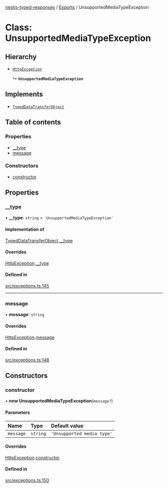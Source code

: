 [nestjs-typed-responses](../README.md) / [Exports](../modules.md) / UnsupportedMediaTypeException

# Class: UnsupportedMediaTypeException

## Hierarchy

- [`HttpException`](HttpException.md)

  ↳ **`UnsupportedMediaTypeException`**

## Implements

- [`TypedDataTransferObject`](../interfaces/TypedDataTransferObject.md)

## Table of contents

### Properties

- [\_\_type](UnsupportedMediaTypeException.md#__type)
- [message](UnsupportedMediaTypeException.md#message)

### Constructors

- [constructor](UnsupportedMediaTypeException.md#constructor)

## Properties

### \_\_type

• **\_\_type**: `string` = `'UnsupportedMediaTypeException'`

#### Implementation of

[TypedDataTransferObject](../interfaces/TypedDataTransferObject.md).[__type](../interfaces/TypedDataTransferObject.md#__type)

#### Overrides

[HttpException](HttpException.md).[__type](HttpException.md#__type)

#### Defined in

[src/exceptions.ts:145](https://github.com/igrek8/nestjs-typed-responses/blob/84f62b4/src/exceptions.ts#L145)

___

### message

• **message**: `string`

#### Overrides

[HttpException](HttpException.md).[message](HttpException.md#message)

#### Defined in

[src/exceptions.ts:148](https://github.com/igrek8/nestjs-typed-responses/blob/84f62b4/src/exceptions.ts#L148)

## Constructors

### constructor

• **new UnsupportedMediaTypeException**(`message?`)

#### Parameters

| Name | Type | Default value |
| :------ | :------ | :------ |
| `message` | `string` | `'Unsupported media type'` |

#### Overrides

[HttpException](HttpException.md).[constructor](HttpException.md#constructor)

#### Defined in

[src/exceptions.ts:150](https://github.com/igrek8/nestjs-typed-responses/blob/84f62b4/src/exceptions.ts#L150)
